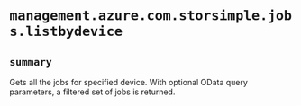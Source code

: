 # `management.azure.com.storsimple.jobs.listbydevice`

## `summary`
Gets all the jobs for specified device. With optional OData query parameters, a filtered set of jobs is returned.



